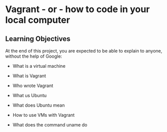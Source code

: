 # Vagrant - or - how to code in your local computer

## Learning Objectives

At the end of this project, you are expected to be able to explain to anyone, without the help of Google:

* What is a virtual machine

* What is Vagrant

* Who wrote Vagrant

* What us Ubuntu

* What does Ubuntu mean

* How to use VMs with Vagrant

* What does the command uname do
